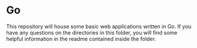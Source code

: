# Go
This repository will house some basic web applications written in Go. If you have any questions on the directories in this folder, you will find some helpful information in the readme contained inside the folder.